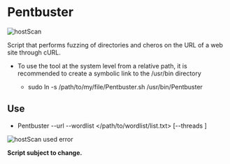 # **Pentbuster**


![hostScan](./img/hostsn2.png)

Script that performs fuzzing of directories and cheros on the URL of a web site through cURL.

* To use the tool at the system level from a relative path, it is recommended to create a symbolic link to the /usr/bin directory

    + sudo ln -s /path/to/my/file/Pentbuster.sh /usr/bin/Pentbuster

## Use

- Pentbuster --url <URL> --wordlist </path/to/wordlist/list.txt> [--threads <number>]

![hostScan used error](./img/hostscan1.png)


**Script subject to change.**
